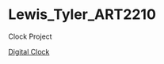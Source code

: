 # Lewis_Tyler_ART2210

Clock Project

[Digital Clock](https://talewis98.github.io/Lewis_Tyler_ART2210/digitalClock/digitalClock.html)